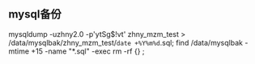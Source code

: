 ## mysql备份
mysqldump -uzhny2.0 -p'ytSg$!vt' zhny_mzm_test  > /data/mysqlbak/zhny_mzm_test/`date +%Y%m%d`.sql;
find /data/mysqlbak -mtime +15 -name "*.sql" -exec rm -rf {} \;
